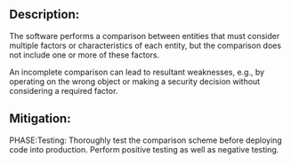 ## Description:

The software performs a comparison between entities that must consider multiple factors or characteristics of each entity, but the comparison does not include one or more of these factors.

An incomplete comparison can lead to resultant weaknesses, e.g., by operating on the wrong object or making a security decision without considering a required factor.

## Mitigation:


PHASE:Testing:
Thoroughly test the comparison scheme before deploying code into production. Perform positive testing as well as negative testing.


